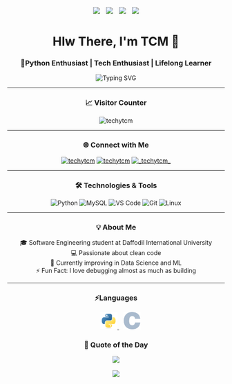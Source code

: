<p align="center">
  <img src="https://i.pinimg.com/originals/bd/4e/d3/bd4ed327189c2a56695beb91cd534570.gif" width="22%" style="margin: 5px;">
  <img src="https://i.pinimg.com/originals/fc/71/63/fc71635c7f1b09ed30413f59bb749582.gif" width="22%" style="margin: 5px;">
  <img src="https://i.pinimg.com/originals/30/3e/f1/303ef12fdda83daaff43f8460d27c053.gif" width="22%" style="margin: 5px;">
  <img src="https://i.pinimg.com/originals/f8/84/56/f8845671ba7ee98be6df3d997045ce08.gif" width="22%" style="margin: 5px;">
</p>


<h1 align="center">Hlw There, I'm TCM 👋</h1>
<h3 align="center">🚀Python Enthusiast | Tech Enthusiast | Lifelong Learner</h3>

<p align="center">
  <img src="https://readme-typing-svg.herokuapp.com?font=Fira+Code&weight=600&size=22&pause=1000&center=true&width=440&lines=💡+Learning+New+Tech+Everyday;📊+Future+Data+Analyst;🧠+Future+ML+Engineer" alt="Typing SVG" />
</p>

---
<h3 align="center">📈 Visitor Counter</h3>
<p align="center">
  <img src="https://komarev.com/ghpvc/?username=techytcm&label=Profile%20views&color=ff69b4&style=flat" alt="techytcm" />
</p>

---
<h3 align="center">🌐 Connect with Me</h3>

<p align="center">
<a href="https://linkedin.com/in/techytcm" target="blank"><img align="center" src="https://raw.githubusercontent.com/rahuldkjain/github-profile-readme-generator/master/src/images/icons/Social/linked-in-alt.svg" alt="techytcm" height="30" width="40" /></a>
<a href="https://fb.com/techytcm" target="blank"><img align="center" src="https://raw.githubusercontent.com/rahuldkjain/github-profile-readme-generator/master/src/images/icons/Social/facebook.svg" alt="techytcm" height="30" width="40" /></a>
<a href="https://instagram.com/_techytcm_" target="blank"><img align="center" src="https://raw.githubusercontent.com/rahuldkjain/github-profile-readme-generator/master/src/images/icons/Social/instagram.svg" alt="_techytcm_" height="30" width="40" /></a>
</p>

---

<h3 align="center">🛠️ Technologies & Tools</h3>

<p align="center">
  <img alt="Python" src="https://img.shields.io/badge/Python-3670A0?style=for-the-badge&logo=python&logoColor=white"/>
  <img alt="MySQL" src="https://img.shields.io/badge/MySQL-00758F?style=for-the-badge&logo=mysql&logoColor=white"/>
  <img alt="VS Code" src="https://img.shields.io/badge/VS%20Code-007ACC?style=for-the-badge&logo=visual-studio-code&logoColor=white"/>
  <img alt="Git" src="https://img.shields.io/badge/Git-F05032?style=for-the-badge&logo=git&logoColor=white"/>
  <img alt="Linux" src="https://img.shields.io/badge/Linux-FCC624?style=for-the-badge&logo=linux&logoColor=black"/>
</p>

---
<h3 align="center">💡 About Me</h3>
<p align="center">
 🎓 Software Engineering student at Daffodil International University<br>  
 💻 Passionate about clean code<br>
 🌱 Currently improving in Data Science and ML<br> 
 ⚡ Fun Fact: I love debugging almost as much as building<br>  
</p>

---
<h3 align="center">⚡Languages</h3>

<p align="center">

  <!-- Python Icon -->
  <a href="https://www.python.org" target="_blank" rel="noreferrer"> 
    <img src="https://raw.githubusercontent.com/devicons/devicon/master/icons/python/python-original.svg" alt="python" width="40" height="40" style="margin-left: 20px;" /> 
  </a>

  <!-- C Icon -->
  <a href="https://en.wikipedia.org/wiki/C_(programming_language)" target="_blank" rel="noreferrer">
    <img src="https://raw.githubusercontent.com/devicons/devicon/master/icons/c/c-original.svg" alt="c" width="40" height="40" style="margin-left: 10px;" />
  </a>
</p>


<h3 align="center">🎯 Quote of the Day</h3>
<p align="center">
  <img src="https://quotes-github-readme.vercel.app/api?type=horizontal&theme=light"/>
</p>
<p align="center">
  <img src="https://i.pinimg.com/originals/dc/a1/36/dca1369b386a431cd6170b6ec946278f.gif" width="58%">
</p>
